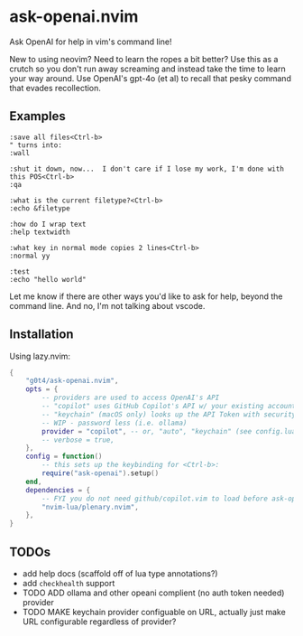 # ask-openai.nvim

Ask OpenAI for help in vim's command line!

New to using neovim? Need to learn the ropes a bit better? Use this as a crutch so you don't run away screaming and instead take the time to learn your way around. Use OpenAI's gpt-4o (et al) to recall that pesky command that evades recollection.

## Examples

```vim
:save all files<Ctrl-b>
" turns into:
:wall

:shut it down, now...  I don't care if I lose my work, I'm done with this POS<Ctrl-b>
:qa

:what is the current filetype?<Ctrl-b>
:echo &filetype

:how do I wrap text
:help textwidth

:what key in normal mode copies 2 lines<Ctrl-b>
:normal yy

:test
:echo "hello world"

```

Let me know if there are other ways you'd like to ask for help, beyond the command line. And no, I'm not talking about vscode.

## Installation

Using lazy.nvim:

```lua
{
    "g0t4/ask-openai.nvim",
    opts = {
        -- providers are used to access OpenAI's API
        -- "copilot" uses GitHub Copilot's API w/ your existing account
        -- "keychain" (macOS only) looks up the API Token with security command (keychains)
        -- WIP - password less (i.e. ollama)
        provider = "copilot", -- or, "auto", "keychain" (see config.lua for details)
        -- verbose = true,
    },
    config = function()
        -- this sets up the keybinding for <Ctrl-b>:
        require("ask-openai").setup()
    end,
    dependencies = {
        -- FYI you do not need github/copilot.vim to load before ask-openai, just need to authenticate (one time) w/ copilot.vim/lua before using the copilot provider here
        "nvim-lua/plenary.nvim",
    },
}
```

## TODOs

- add help docs (scaffold off of lua type annotations?)
- add `checkhealth` support
- TODO ADD ollama and other opeani complient (no auth token needed) provider
- TODO MAKE keychain provider configuable on URL, actually just make URL configurable regardless of provider?
